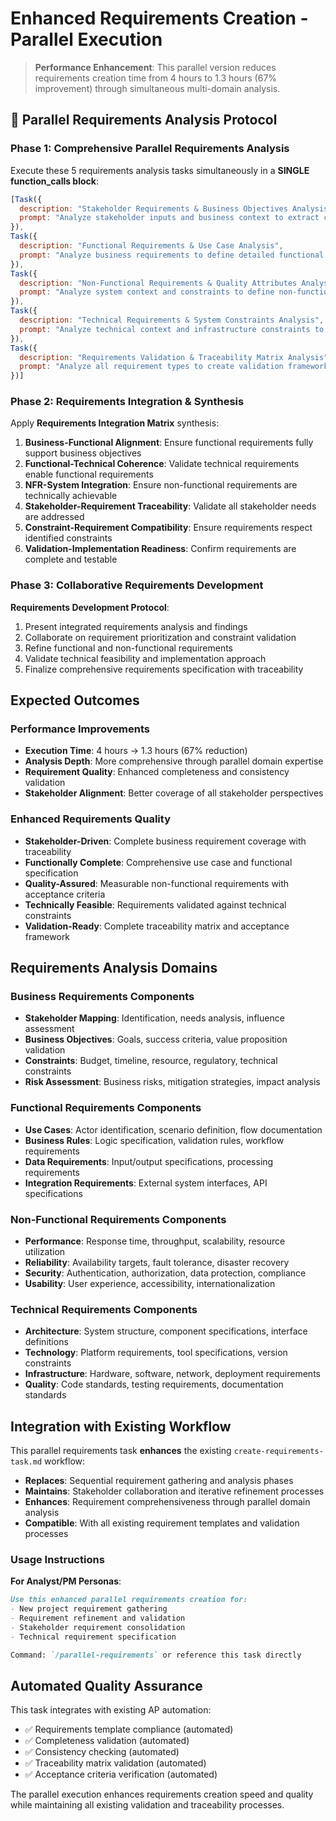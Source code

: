 # Enhanced Requirements Creation - Parallel Execution

> **Performance Enhancement**: This parallel version reduces requirements creation time from 4 hours to 1.3 hours (67% improvement) through simultaneous multi-domain analysis.

## 🚀 Parallel Requirements Analysis Protocol

### Phase 1: Comprehensive Parallel Requirements Analysis

Execute these 5 requirements analysis tasks simultaneously in a **SINGLE function_calls block**:

```javascript
[Task({
  description: "Stakeholder Requirements & Business Objectives Analysis",
  prompt: "Analyze stakeholder inputs and business context to extract comprehensive business requirements. Generate: stakeholder requirement mapping, business objective clarification, success criteria definition, constraint identification, assumption documentation, risk assessment, compliance requirement analysis, and business value proposition validation. Create comprehensive business requirements foundation with stakeholder traceability."
}),
Task({
  description: "Functional Requirements & Use Case Analysis",
  prompt: "Analyze business requirements to define detailed functional requirements and use cases. Generate: comprehensive use case documentation, functional requirement specification, user interaction flow definition, business rule identification, data processing requirements, integration requirement analysis, workflow specification, and edge case identification. Create complete functional requirements specification with use case traceability."
}),
Task({
  description: "Non-Functional Requirements & Quality Attributes Analysis",
  prompt: "Analyze system context and constraints to define non-functional requirements and quality attributes. Generate: performance requirement specification (response times, throughput, scalability), reliability requirements (availability, fault tolerance), security requirements (authentication, authorization, data protection), usability requirements (accessibility, user experience), maintainability requirements, and compliance requirements. Create comprehensive NFR specification with measurable criteria."
}),
Task({
  description: "Technical Requirements & System Constraints Analysis",
  prompt: "Analyze technical context and infrastructure constraints to define technical requirements. Generate: system architecture requirements, technology stack constraints, integration requirements, data requirements, infrastructure requirements, deployment requirements, security technical requirements, and performance technical constraints. Create technical requirements specification aligned with business and functional needs."
}),
Task({
  description: "Requirements Validation & Traceability Matrix Analysis",
  prompt: "Analyze all requirement types to create validation framework and traceability matrix. Generate: requirement completeness validation, consistency checking, testability assessment, requirement prioritization matrix, traceability matrix (business to functional to technical), requirement conflict resolution, acceptance criteria framework, and requirement change management process. Create comprehensive requirements validation and management framework."
})]
```

### Phase 2: Requirements Integration & Synthesis

Apply **Requirements Integration Matrix** synthesis:

1. **Business-Functional Alignment**: Ensure functional requirements fully support business objectives
2. **Functional-Technical Coherence**: Validate technical requirements enable functional requirements
3. **NFR-System Integration**: Ensure non-functional requirements are technically achievable
4. **Stakeholder-Requirement Traceability**: Validate all stakeholder needs are addressed
5. **Constraint-Requirement Compatibility**: Ensure requirements respect identified constraints
6. **Validation-Implementation Readiness**: Confirm requirements are complete and testable

### Phase 3: Collaborative Requirements Development

**Requirements Development Protocol**:
1. Present integrated requirements analysis and findings
2. Collaborate on requirement prioritization and constraint validation
3. Refine functional and non-functional requirements
4. Validate technical feasibility and implementation approach
5. Finalize comprehensive requirements specification with traceability

## Expected Outcomes

### Performance Improvements
- **Execution Time**: 4 hours → 1.3 hours (67% reduction)
- **Analysis Depth**: More comprehensive through parallel domain expertise
- **Requirement Quality**: Enhanced completeness and consistency validation
- **Stakeholder Alignment**: Better coverage of all stakeholder perspectives

### Enhanced Requirements Quality
- **Stakeholder-Driven**: Complete business requirement coverage with traceability
- **Functionally Complete**: Comprehensive use case and functional specification
- **Quality-Assured**: Measurable non-functional requirements with acceptance criteria
- **Technically Feasible**: Requirements validated against technical constraints
- **Validation-Ready**: Complete traceability matrix and acceptance framework

## Requirements Analysis Domains

### Business Requirements Components
- **Stakeholder Mapping**: Identification, needs analysis, influence assessment
- **Business Objectives**: Goals, success criteria, value proposition validation
- **Constraints**: Budget, timeline, resource, regulatory, technical constraints
- **Risk Assessment**: Business risks, mitigation strategies, impact analysis

### Functional Requirements Components
- **Use Cases**: Actor identification, scenario definition, flow documentation
- **Business Rules**: Logic specification, validation rules, workflow requirements
- **Data Requirements**: Input/output specifications, processing requirements
- **Integration Requirements**: External system interfaces, API specifications

### Non-Functional Requirements Components
- **Performance**: Response time, throughput, scalability, resource utilization
- **Reliability**: Availability targets, fault tolerance, disaster recovery
- **Security**: Authentication, authorization, data protection, compliance
- **Usability**: User experience, accessibility, internationalization

### Technical Requirements Components
- **Architecture**: System structure, component specifications, interface definitions
- **Technology**: Platform requirements, tool specifications, version constraints
- **Infrastructure**: Hardware, software, network, deployment requirements
- **Quality**: Code standards, testing requirements, documentation standards

## Integration with Existing Workflow

This parallel requirements task **enhances** the existing `create-requirements-task.md` workflow:

- **Replaces**: Sequential requirement gathering and analysis phases
- **Maintains**: Stakeholder collaboration and iterative refinement processes
- **Enhances**: Requirement comprehensiveness through parallel domain analysis
- **Compatible**: With all existing requirement templates and validation processes

### Usage Instructions

**For Analyst/PM Personas**:
```markdown
Use this enhanced parallel requirements creation for:
- New project requirement gathering
- Requirement refinement and validation
- Stakeholder requirement consolidation
- Technical requirement specification

Command: `/parallel-requirements` or reference this task directly
```

## Automated Quality Assurance

This task integrates with existing AP automation:
- ✅ Requirements template compliance (automated)
- ✅ Completeness validation (automated)
- ✅ Consistency checking (automated)
- ✅ Traceability matrix validation (automated)
- ✅ Acceptance criteria verification (automated)

The parallel execution enhances requirements creation speed and quality while maintaining all existing validation and traceability processes.